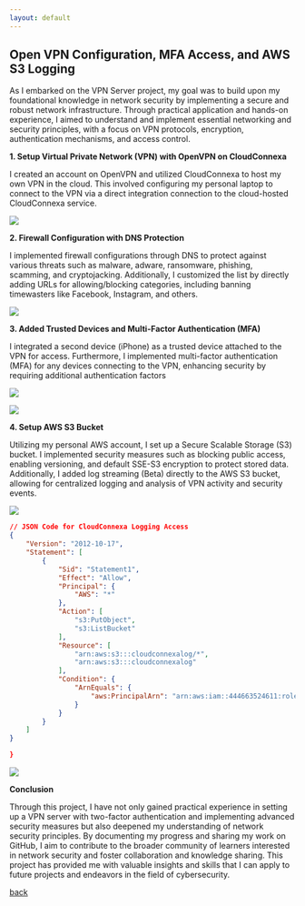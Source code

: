 ```yaml
---
layout: default
---
```


## Open VPN Configuration, MFA Access, and AWS S3 Logging

As I embarked on the VPN Server project, my goal was to build upon my foundational knowledge in network security by implementing a secure and robust network infrastructure. Through practical application and hands-on experience, I aimed to understand and implement essential networking and security principles, with a focus on VPN protocols, encryption, authentication mechanisms, and access control.

 
**1. Setup Virtual Private Network (VPN) with OpenVPN on CloudConnexa**

I created an account on OpenVPN and utilized CloudConnexa to host my own VPN in the cloud. This involved configuring my personal laptop to connect to the VPN via a direct integration connection to the cloud-hosted CloudConnexa service.

<a href="https://drive.google.com/drive-viewer/AKGpihYtI-ups8pjRC550xiDWHUbJOEn-NuVjMHjiDDLZRd5Z2ZFsO4xzp9jKmWDcyybhcFP5Hg8HQAHIdpSgO9p6W6qngnig3A4gA=s2560?source=screenshot.guru"> <img src="https://drive.google.com/drive-viewer/AKGpihYtI-ups8pjRC550xiDWHUbJOEn-NuVjMHjiDDLZRd5Z2ZFsO4xzp9jKmWDcyybhcFP5Hg8HQAHIdpSgO9p6W6qngnig3A4gA=s2560" /> </a> 

**2. Firewall Configuration with DNS Protection**

I implemented firewall configurations through DNS to protect against various threats such as malware, adware, ransomware, phishing, scamming, and cryptojacking. Additionally, I customized the list by directly adding URLs for allowing/blocking categories, including banning timewasters like Facebook, Instagram, and others.

<a href="https://drive.google.com/drive-viewer/AKGpihaaD8K37D76BDWaNM2yIeNG2a0qmgVEnwOZP0QCEjP8jDZ68DngWMuCnDTowIyvaxXQRX_sLPOYVqnLtb15Isqk8sGp45UXoy8=s2560?source=screenshot.guru"> <img src="https://drive.google.com/drive-viewer/AKGpihaaD8K37D76BDWaNM2yIeNG2a0qmgVEnwOZP0QCEjP8jDZ68DngWMuCnDTowIyvaxXQRX_sLPOYVqnLtb15Isqk8sGp45UXoy8=s2560" /> </a>

**3. Added Trusted Devices and Multi-Factor Authentication (MFA)**

I integrated a second device (iPhone) as a trusted device attached to the VPN for access. Furthermore, I implemented multi-factor authentication (MFA) for any devices connecting to the VPN, enhancing security by requiring additional authentication factors

<a href="https://drive.google.com/drive-viewer/AKGpihZrCPYJUMm0O0MvJYrXiWeYuRHhb6UYjptrdq9M9-thwVQt5mEc-IaZNiFKiZu7JfWCCHoxjVCAkLXD-nBBMYFZR9Z-U_nVB-E=s1600-rw-v1?source=screenshot.guru"> <img src="https://drive.google.com/drive-viewer/AKGpihZrCPYJUMm0O0MvJYrXiWeYuRHhb6UYjptrdq9M9-thwVQt5mEc-IaZNiFKiZu7JfWCCHoxjVCAkLXD-nBBMYFZR9Z-U_nVB-E=s1600-rw-v1" /> </a>

<a href="https://drive.google.com/drive-viewer/AKGpihZlN04Ukp6lNecnJLE0fPKn1OMfBiccgIhdm8_Opc3r5qvWBfLk5Q6KGQxCW3rVdXAddcG-OdOEToaXXZ-dT_RPrgUAlUOIFQ=s1600-rw-v1?source=screenshot.guru"> <img src="https://drive.google.com/drive-viewer/AKGpihZlN04Ukp6lNecnJLE0fPKn1OMfBiccgIhdm8_Opc3r5qvWBfLk5Q6KGQxCW3rVdXAddcG-OdOEToaXXZ-dT_RPrgUAlUOIFQ=s1600-rw-v1" /> </a>


**4. Setup AWS S3 Bucket**

Utilizing my personal AWS account, I set up a Secure Scalable Storage (S3) bucket. I implemented security measures such as blocking public access, enabling versioning, and default SSE-S3 encryption to protect stored data. Additionally, I added log streaming (Beta) directly to the AWS S3 bucket, allowing for centralized logging and analysis of VPN activity and security events.

<a href="https://drive.google.com/drive-viewer/AKGpihbxh8ocPQKY-Ax5fnh4eXfbWd7mJcjVrNOfISWXPX_KhZmndrw8Cwi4BXi1ygXHtgBCV6AbCv_ZK3QjwxJkhA8LbII1wdAJng=s1600-rw-v1?source=screenshot.guru"> <img src="https://drive.google.com/drive-viewer/AKGpihbxh8ocPQKY-Ax5fnh4eXfbWd7mJcjVrNOfISWXPX_KhZmndrw8Cwi4BXi1ygXHtgBCV6AbCv_ZK3QjwxJkhA8LbII1wdAJng=s1600-rw-v1" /> </a>

```json
// JSON Code for CloudConnexa Logging Access
{
    "Version": "2012-10-17",
    "Statement": [
        {
            "Sid": "Statement1",
            "Effect": "Allow",
            "Principal": {
                "AWS": "*"
            },
            "Action": [
                "s3:PutObject",
                "s3:ListBucket"
            ],
            "Resource": [
                "arn:aws:s3:::cloudconnexalog/*",
                "arn:aws:s3:::cloudconnexalog"
            ],
            "Condition": {
                "ArnEquals": {
                    "aws:PrincipalArn": "arn:aws:iam::444663524611:role/connexa-log-streaming-role"
                }
            }
        }
    ]
}

}
```
<a href="https://drive.google.com/drive-viewer/AKGpihZH3rnX3kdmx0QNBXFjoU6seJO-HnBs5ROaF3rzQ_K9e9S86dL_ngGuzukOUHE8j3IW4oLgCjAylEajquap1DO5fdPajP4T02M=s1600-rw-v1?source=screenshot.guru"> <img src="https://drive.google.com/drive-viewer/AKGpihZH3rnX3kdmx0QNBXFjoU6seJO-HnBs5ROaF3rzQ_K9e9S86dL_ngGuzukOUHE8j3IW4oLgCjAylEajquap1DO5fdPajP4T02M=s1600-rw-v1" /> </a>



**Conclusion**

Through this project, I have not only gained practical experience in setting up a VPN server with two-factor authentication and implementing advanced security measures but also deepened my understanding of network security principles. By documenting my progress and sharing my work on GitHub, I aim to contribute to the broader community of learners interested in network security and foster collaboration and knowledge sharing. This project has provided me with valuable insights and skills that I can apply to future projects and endeavors in the field of cybersecurity.






[back](./)

